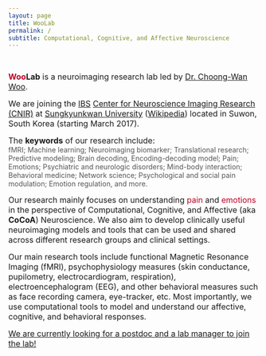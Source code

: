 ```yaml
---
layout: page
title: WooLab
permalink: /
subtitle: Computational, Cognitive, and Affective Neuroscience
---
```

&nbsp;

<b><span style="font-size: 16px !important; color: #BD0026;">Woo</span></b><span style="font-size: 16px !important;"><b>Lab</b> is a neuroimaging research lab led by 
<a href="http://wanirepo.github.io">Dr. Choong-Wan Woo</a>.</span>  

<span style="font-size: 16px !important;">We are joining the <a href="https://www.ibs.re.kr">IBS</a> <a href="http://cnir.ibs.re.kr/html/cnir_en/">Center for Neuroscience Imaging Research (CNIR)</a> at <a href="http://www.skku.edu/eng_home/index.jsp">Sungkyunkwan University</a> (<a href="https://en.wikipedia.org/wiki/Sungkyunkwan_University">Wikipedia</a>) located in Suwon, South Korea (starting March 2017).</span> 

<span style="font-size: 16px !important;">The **keywords** of our research include:</span>  
<span style="font-size: 14px !important;color: #555;">fMRI; Machine learning; Neuroimaging biomarker; Translational research; Predictive modeling; Brain decoding, Encoding-decoding model; Pain; Emotions; Psychiatric and neurologic disorders; Mind-body interaction; Behavioral medicine; Network science; Psychological and social pain modulation; Emotion regulation, and more.</span>

<span style="font-size: 16px !important;">Our research mainly focuses on understanding <span style="color: #BD0026;">pain</span> and <span style="color: #BD0026;">emotions</span> in the perspective of Computational, Cognitive, and Affective (aka **CoCoA**) Neuroscience. We also aim to develop clinically useful neuroimaging models and tools that can be used and shared across different research groups and clinical settings.</span> 

<span style="font-size: 16px !important;">Our main research tools include functional Magnetic Resonance Imaging (fMRI), psychophysiology measures (skin conductance, pupilometry, electrocardiogram, respiration), electroencephalogram (EEG), and other behavioral measures such as face recording camera, eye-tracker, etc. Most importantly, we use computational tools to model and understand our affective, cognitive, and behavioral responses.</span>  

<span style="font-size: 16px !important;">[We are currently looking for a postdoc and a lab manager to join the lab!](/ads)</span>